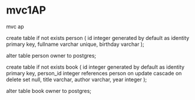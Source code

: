 # mvc1AP
mvc ap


create table if not exists person
(
    id       integer generated by default as identity
        primary key,
    fullname varchar
        unique,
    birthday varchar
);

alter table person
    owner to postgres;

create table if not exists book
(
    id        integer generated by default as identity
        primary key,
    person_id integer
        references person
            on update cascade on delete set null,
    title     varchar,
    author    varchar,
    year      integer
);

alter table book
    owner to postgres;

